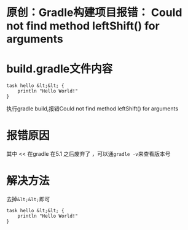 # 原创：Gradle构建项目报错： Could not find method leftShift() for arguments

# build.gradle文件内容

```
task hello &lt;&lt; {
	println "Hello World!"
}

```

执行gradle build,报错Could not find method leftShift() for arguments

# 报错原因

其中 &lt;&lt; 在gradle 在5.1 之后废弃了  ，可以通`gradle -v`来查看版本号

# 解决方法

去掉`&lt;&lt;`即可

```
task hello &lt;&lt; {
	println "Hello World!"
}

```
